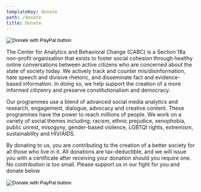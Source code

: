 ```yaml
---
templateKey: donate
path: /donate
title: Donate
---
```

<form class="donateMobile" action="https://www.paypal.com/cgi-bin/webscr" method="post" target="_top">
<input type="hidden" name="cmd" value="_s-xclick" />
<input type="hidden" name="hosted_button_id" value="44ZDRQPDNGXDJ" />
<input class="donateButton" type="image" src="https://raw.githubusercontent.com/CABCLabs/cabc-core-website/ea12f9448a6bfa7515a261f9d7c976d4f9c2300c/src/img/donate.png" border="0" name="submit" title="PayPal - The safer, easier way to pay online!" alt="Donate with PayPal button" />
<img alt="" border="0" src="https://www.paypal.com/en_ZA/i/scr/pixel.gif" width="1" height="1" />
</form>
<p>The Center for Analytics and Behavioral Change (CABC) is a Section 18a non-profit organisation that exists to foster social cohesion through healthy online conversations between active citizens who are concerned about the state of society today. We actively track and counter mis/disinformation, hate speech and divisive rhetoric, and disseminate fact and evidence-based information. In doing so, we help support the creation of a more informed citizenry and preserve constitutionalism and democracy.</p><p>


Our programmes use a blend of advanced social media analytics and research, engagement, dialogue, advocacy and creative content. These programmes have the power to reach millions of people. We work on a variety of social themes including; racism, ethnic prejudice, xenophobia, public unrest, misogyny, gender-based violence, LGBTQI rights, extremism, sustainability and HIV/AIDS. </p>
<p>By donating to us, you are contributing to the creation of a better society for all those who live in it. All donations are tax-deductible, and we will issue you with a certificate after receiving your donation should you require one. No contribution is too small. Please support us in our fight for you and donate below</p>

<form action="https://www.paypal.com/cgi-bin/webscr" method="post" target="_top">
<input type="hidden" name="cmd" value="_s-xclick" />
<input type="hidden" name="hosted_button_id" value="44ZDRQPDNGXDJ" />
<input class="donateButton" type="image" src="https://raw.githubusercontent.com/CABCLabs/cabc-core-website/ea12f9448a6bfa7515a261f9d7c976d4f9c2300c/src/img/donate.png" border="0" name="submit" title="PayPal - The safer, easier way to pay online!" alt="Donate with PayPal button" />
<img alt="" border="0" src="https://www.paypal.com/en_ZA/i/scr/pixel.gif" width="1" height="1" />
</form>
